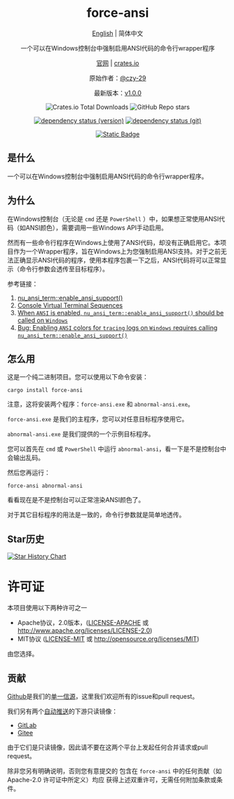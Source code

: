 <div align="center">

# force-ansi

[English](README.md) | 简体中文

一个可以在Windows控制台中强制启用ANSI代码的命令行wrapper程序

[官网](https://opensound.run) | [crates.io](https://crates.io/crates/force-ansi)

原始作者：[@czy-29](https://github.com/czy-29)

最新版本：[v1.0.0](https://github.com/opensound-org/force-ansi/releases/tag/v1.0.0)

![Crates.io Total Downloads](https://img.shields.io/crates/d/force-ansi)
![GitHub Repo stars](https://img.shields.io/github/stars/opensound-org/force-ansi)

[![dependency status (version)](https://deps.rs/crate/force-ansi/1.0.0/status.svg?subject=v1.0.0-deps)](https://deps.rs/crate/force-ansi/1.0.0)
[![dependency status (git)](https://deps.rs/repo/github/opensound-org/force-ansi/status.svg?subject=git-deps)](https://deps.rs/repo/github/opensound-org/force-ansi)

[![Static Badge](https://img.shields.io/badge/build_with-Rust_1.84.0-dca282)](https://blog.rust-lang.org/2024/11/28/Rust-1.84.0.html)

</div>

## 是什么
一个可以在Windows控制台中强制启用ANSI代码的命令行wrapper程序。

## 为什么
在Windows控制台（无论是 `cmd` 还是 `PowerShell` ）中，如果想正常使用ANSI代码（如ANSI颜色），需要调用一些Windows API手动启用。

然而有一些命令行程序在Windows上使用了ANSI代码，却没有正确启用它。本项目作为一个Wrapper程序，旨在Windows上为您强制启用ANSI支持。对于之前无法正确显示ANSI代码的程序，使用本程序包裹一下之后，ANSI代码将可以正常显示（命令行参数会透传至目标程序）。

参考链接：
1. [nu_ansi_term::enable_ansi_support()](https://docs.rs/nu-ansi-term/latest/x86_64-pc-windows-msvc/nu_ansi_term/fn.enable_ansi_support.html)
2. [Console Virtual Terminal Sequences](https://learn.microsoft.com/en-us/windows/console/console-virtual-terminal-sequences)
3. [When `ANSI` is enabled, `nu_ansi_term::enable_ansi_support()` should be called on `Windows`](https://github.com/tokio-rs/tracing/issues/3068)
4. [Bug: Enabling `ANSI` colors for `tracing` logs on `Windows` requires calling `nu_ansi_term::enable_ansi_support()`](https://github.com/surrealdb/surrealdb/issues/5224)

## 怎么用
这是一个纯二进制项目。您可以使用以下命令安装：
```
cargo install force-ansi
```
注意，这将安装两个程序：`force-ansi.exe` 和 `abnormal-ansi.exe`。

`force-ansi.exe` 是我们的主程序，您可以对任意目标程序使用它。

`abnormal-ansi.exe` 是我们提供的一个示例目标程序。

您可以首先在 `cmd` 或 `PowerShell` 中运行 `abnormal-ansi`，看一下是不是控制台中会输出乱码。

然后您再运行：
```
force-ansi abnormal-ansi
```
看看现在是不是控制台可以正常渲染ANSI颜色了。

对于其它目标程序的用法是一致的，命令行参数就是简单地透传。

## Star历史

[![Star History Chart](https://api.star-history.com/svg?repos=opensound-org/force-ansi&type=Date)](https://star-history.com/#opensound-org/force-ansi&Date)

# 许可证

本项目使用以下两种许可之一

 * Apache协议，2.0版本，([LICENSE-APACHE](LICENSE-APACHE) 或
   http://www.apache.org/licenses/LICENSE-2.0)
 * MIT协议 ([LICENSE-MIT](LICENSE-MIT) 或
   http://opensource.org/licenses/MIT)

由您选择。

## 贡献

[Github](https://github.com/opensound-org/force-ansi)是我们的[单一信源](https://en.wikipedia.org/wiki/Single_source_of_truth)，这里我们欢迎所有的issue和pull request。

我们另有两个[自动推送](.github/workflows/mirror.yml)的下游只读镜像：
- [GitLab](https://gitlab.com/opensound-org/force-ansi)
- [Gitee](https://gitee.com/opensound-org/force-ansi)

由于它们是只读镜像，因此请不要在这两个平台上发起任何合并请求或pull request。

除非您另有明确说明，否则您有意提交的
包含在 `force-ansi` 中的任何贡献（如 Apache-2.0 许可证中所定义）均应
获得上述双重许可，无需任何附加条款或条件。
